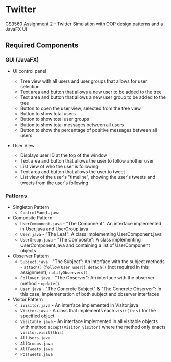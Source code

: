 # Twitter
CS3560 Assignment 2 - Twitter Simulation with OOP design patterns and a JavaFX UI

## Required Components

### GUI (JavaFX)
* UI control panel
  * Tree view with all users and user groups that allows for user selection
  * Text area and button that allows a new user to be added to the tree
  * Text area and button that allows a new user group to be added to the tree
  * Button to open the user view, selected from the tree view
  * Button to show total users
  * Button to show total user groups
  * Button to show total messages between all users
  * Button to show the percentage of positive messages between all users
  
* User View
  * Displays user ID at the top of the window
  * Text area and button that allows the user to follow another user
  * List view of who the user is following
  * Text area and button that allows the user to tweet
  * List view of the user's "timeline", showing the user's tweets and tweets from the user's following
  
### Patterns
* Singleton Pattern
  * `ControlPanel.java`
* Composite Pattern
  * `UserComponent.java` - "The Component": An interface implemented in User.java and UserGroup.java
  * `User.java` - "The Leaf": A class implementing UserComponent.java
  * `UserGroup.java` - "The Composite": A class implementing UserComponent.java and containing a list of UserComponent objects
* Observer Pattern
  * `Subject.java` - "The Subject": An interface with the subject methods - `attach()` (`follow(User user)`), `detach()` (not required in this assignment), `notifyObservers()`
  * `Follower.java` - "The Observer": An interface with the observer method - `update()`
  * `User.java` - "The Concrete Subject" & "The Concrete Observer": In this case, implementation of both subject and observer interfaces
* Visitor Pattern
  * `iVisitor.java` - An interface implemented in Visitor.java
  * `Visitor.java` - A class that implements each `visit(this)` for the specified object
  * `Visitable.java` - An interface implemented in all visitable objects with method `accept(Visitor visitor)` where the method only enacts `visitor.visit(this)`
  * `AllUsers.java`
  * `AllGroups.java`
  * `AllTweets.java`
  * `PosTweets.java`
